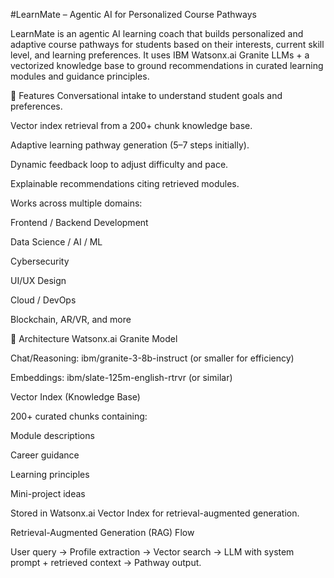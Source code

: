 #LearnMate – Agentic AI for Personalized Course Pathways


LearnMate is an agentic AI learning coach that builds personalized and adaptive course pathways for students based on their interests, current skill level, and learning preferences.
It uses IBM Watsonx.ai Granite LLMs + a vectorized knowledge base to ground recommendations in curated learning modules and guidance principles.

🚀 Features
Conversational intake to understand student goals and preferences.

Vector index retrieval from a 200+ chunk knowledge base.

Adaptive learning pathway generation (5–7 steps initially).

Dynamic feedback loop to adjust difficulty and pace.

Explainable recommendations citing retrieved modules.

Works across multiple domains:

Frontend / Backend Development

Data Science / AI / ML

Cybersecurity

UI/UX Design

Cloud / DevOps

Blockchain, AR/VR, and more


🧠 Architecture
Watsonx.ai Granite Model

Chat/Reasoning: ibm/granite-3-8b-instruct (or smaller for efficiency)

Embeddings: ibm/slate-125m-english-rtrvr (or similar)

Vector Index (Knowledge Base)

200+ curated chunks containing:

Module descriptions

Career guidance

Learning principles

Mini-project ideas

Stored in Watsonx.ai Vector Index for retrieval-augmented generation.

Retrieval-Augmented Generation (RAG) Flow

User query → Profile extraction → Vector search → LLM with system prompt + retrieved context → Pathway output.
